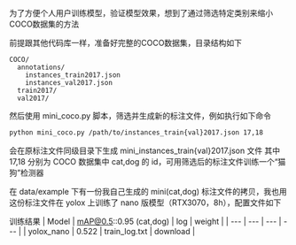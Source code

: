 
为了方便个人用户训练模型，验证模型效果，想到了通过筛选特定类别来缩小COCO数据集的方法


前提跟其他代码库一样，准备好完整的COCO数据集，目录结构如下
```
COCO/
  annotations/
    instances_train2017.json
    instances_val2017.json
  train2017/
  val2017/
```

然后使用 mini_coco.py 脚本，筛选并生成新的标注文件，例如执行如下命令
```bash
python mini_coco.py /path/to/instances_train{val}2017.json 17,18
```
会在原标注文件同级目录下生成 mini_instances_train{val}2017.json 文件
其中 17,18 分别为 COCO 数据集中 cat,dog 的 id，可用筛选后的标注文件训练一个“猫狗”检测器

在 data/example 下有一份我自己生成的 mini(cat,dog) 标注文件的拷贝，我也用这份标注文件在 yolox 上训练了 nano 版模型（RTX3070，8h），配置文件如下


训练结果
| Model | mAP@0.5::0.95 (cat,dog) | log | weight |
| ---   | ---                     | --- | ---    |
| yolox_nano | 0.522              | train_log.txt | download |
